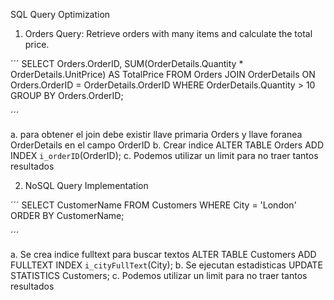 SQL Query Optimization

1. Orders Query: Retrieve orders with many items and calculate the total price.

´´´
SELECT Orders.OrderID, SUM(OrderDetails.Quantity * OrderDetails.UnitPrice) AS TotalPrice
FROM Orders
JOIN OrderDetails ON Orders.OrderID = OrderDetails.OrderID
WHERE OrderDetails.Quantity > 10
GROUP BY Orders.OrderID;

´´´

a. para obtener el join debe existir llave primaria Orders y llave foranea OrderDetails en el campo OrderID
b. Crear indice
    ALTER TABLE Orders ADD INDEX `i_orderID`(OrderID);
c. Podemos utilizar un limit para no traer tantos resultados





2. NoSQL Query Implementation

´´´
SELECT CustomerName FROM Customers WHERE City = 'London' ORDER BY CustomerName;

´´´

a. Se crea indice fulltext para buscar textos
ALTER TABLE Customers ADD FULLTEXT INDEX `i_cityFullText`(City);
b. Se ejecutan estadisticas
UPDATE STATISTICS Customers;
c. Podemos utilizar un limit para no traer tantos resultados